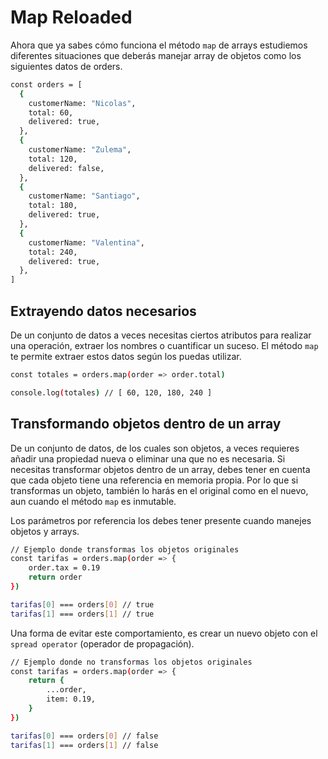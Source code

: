# Map Reloaded

Ahora que ya sabes cómo funciona el método `map` de arrays estudiemos diferentes situaciones que deberás manejar array de objetos como los siguientes datos de orders.

``` bash
const orders = [
  {
    customerName: "Nicolas",
    total: 60,
    delivered: true,
  },
  {
    customerName: "Zulema",
    total: 120,
    delivered: false,
  },
  {
    customerName: "Santiago",
    total: 180,
    delivered: true,
  },
  {
    customerName: "Valentina",
    total: 240,
    delivered: true,
  },
]
```

## Extrayendo datos necesarios

De un conjunto de datos a veces necesitas ciertos atributos para realizar una operación, extraer los nombres o cuantificar un suceso. El método `map` te permite extraer estos datos según los puedas utilizar.

``` bash
const totales = orders.map(order => order.total)

console.log(totales) // [ 60, 120, 180, 240 ]
```

## Transformando objetos dentro de un array

De un conjunto de datos, de los cuales son objetos, a veces requieres añadir una propiedad nueva o eliminar una que no es necesaria. Si necesitas transformar objetos dentro de un array, debes tener en cuenta que cada objeto tiene una referencia en memoria propia. Por lo que si transformas un objeto, también lo harás en el original como en el nuevo, aun cuando el método `map` es inmutable.

Los parámetros por referencia los debes tener presente cuando manejes objetos y arrays.

``` bash
// Ejemplo donde transformas los objetos originales
const tarifas = orders.map(order => {
    order.tax = 0.19
    return order
})

tarifas[0] === orders[0] // true
tarifas[1] === orders[1] // true
```

Una forma de evitar este comportamiento, es crear un nuevo objeto con el `spread operator` (operador de propagación).

``` bash
// Ejemplo donde no transformas los objetos originales
const tarifas = orders.map(order => {
    return {
        ...order,
        item: 0.19,
    }
})

tarifas[0] === orders[0] // false
tarifas[1] === orders[1] // false
```
